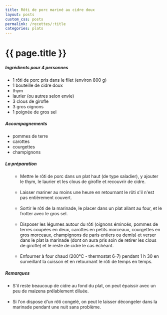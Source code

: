 ```yaml
---
title: Rôti de porc mariné au cidre doux
layout: posts
custom_css: posts
permalink: /recettes/:title
categories: plats
---
```


# {{ page.title }}

##### Ingrédients pour 4 personnes

- 1 rôti de porc pris dans le filet (environ 800 g)
- 1 bouteille de cidre doux
- thym
- laurier (ou autres selon envie)
- 3 clous de girofle
- 3 gros oignons
- 1 poignée de gros sel

##### Accompagnements

- pommes de terre
- carottes
- courgettes
- champignons

##### La préparation

<ul id="prepa">

<section id="categories" markdown="1">

- Mettre le rôti de porc dans un plat haut (de type saladier), y ajouter le thym, le laurier et les clous de girofle et recouvrir de cidre.<br><br>
- Laisser mariner au moins une heure en retournant le rôti s'il n'est pas entièrement couvert.<br><br>
- Sortir le rôti de la marinade, le placer dans un plat allant au four, et le frotter avec le gros sel.<br><br>
- Disposer les légumes autour du rôti (oignons émincés, pommes de terres coupées en deux, carottes en petits morceaux, courgettes en gros morceaux, champignons de paris entiers ou demis) et verser dans le plat la marinade (dont on aura pris soin de retirer les clous de girofle) et le reste de cidre le cas échéant.<br><br>
- Enfourner à four chaud (200°C - thermostat 6-7) pendant 1 h 30 en surveillant la cuisson et en retournant le rôti de temps en temps.

</section>

</ul>

##### Remarques

- S'il reste beaucoup de cidre au fond du plat, on peut épaissir avec un peu de maizena prélablement diluée.<br><br>
- Si l'on dispose d'un rôti congelé, on peut le laisser décongeler dans la marinade pendant une nuit sans problème.